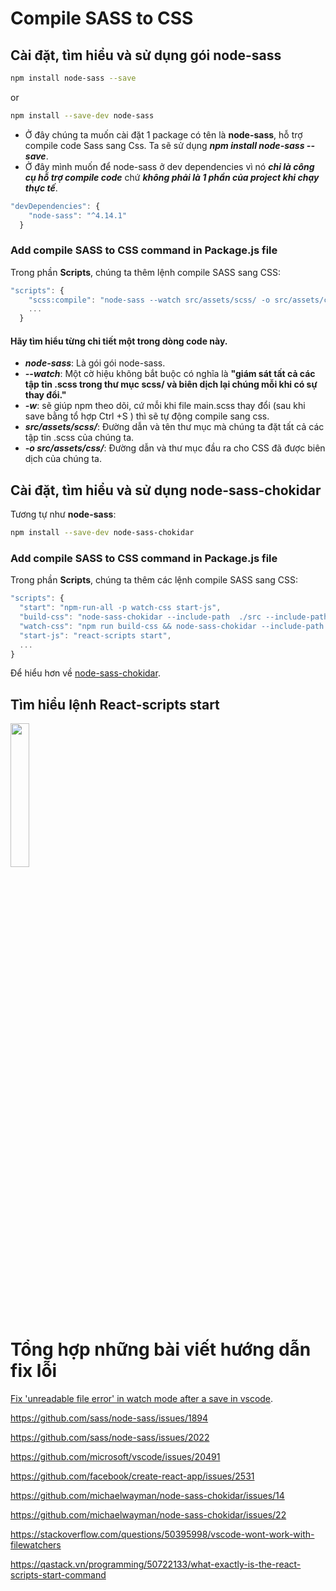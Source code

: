 # Compile SASS to CSS

## Cài đặt, tìm hiểu và sử dụng gói node-sass

```bash
npm install node-sass --save
```

or

```bash
npm install --save-dev node-sass
```

- Ở đây chúng ta muốn cài đặt 1 package có tên là **node-sass**, hỗ trợ compile code Sass sang Css. Ta sẽ sử dụng ***npm install node-sass --save***.
- Ở đây mình muốn để node-sass ở dev dependencies vì nó ***chỉ là công cụ hỗ trợ compile code*** chứ ***không phải là 1 phần của project khi chạy thực tế***.

``` js
"devDependencies": {
    "node-sass": "^4.14.1"
  }
```

### Add compile SASS to CSS command in Package.js file

Trong phần **Scripts**, chúng ta thêm lệnh compile SASS sang CSS:

``` js
"scripts": {
    "scss:compile": "node-sass --watch src/assets/scss/ -o src/assets/css/ ",
    ...
  }
```

#### Hãy tìm hiểu từng chi tiết một trong dòng code này.

- ***node-sass***: Là gói gói node-sass.
- ***--watch***: Một cờ hiệu không bắt buộc có nghĩa là **"giám sát tất cả các tập tin .scss trong thư mục scss/ và biên dịch lại chúng mỗi khi có sự thay đổi."**
- ***-w***: sẽ giúp npm theo dõi, cứ mỗi khi file main.scss thay đổi (sau khi save bằng tổ hợp Ctrl +S ) thì sẽ tự động compile sang css.
- ***src/assets/scss/***: Đường dẫn và tên thư mục mà chúng ta đặt tất cả các tập tin .scss của chúng ta.
- ***-o src/assets/css/***: Đường dẫn và thư mục đầu ra cho CSS đã được biên dịch của chúng ta.

## Cài đặt, tìm hiểu và sử dụng node-sass-chokidar

Tương tự như **node-sass**:

``` bash
npm install --save-dev node-sass-chokidar
```

### Add compile SASS to CSS command in Package.js file

Trong phần **Scripts**, chúng ta thêm các lệnh compile SASS sang CSS:

``` js
"scripts": {
  "start": "npm-run-all -p watch-css start-js",
  "build-css": "node-sass-chokidar --include-path  ./src --include-path ./node_modules src/assets/scss/main.scss -o src/assets/css/main.css",
  "watch-css": "npm run build-css && node-sass-chokidar --include-path  ./src --include-path ./node_modules src/assets/scss/main.scss -o src/assets/css/main.css -w -r --usePolling --polling-interval 500",
  "start-js": "react-scripts start",
  ...
}
```

Để hiểu hơn về [node-sass-chokidar](https://www.npmjs.com/package/node-sass-chokidar).

## Tìm hiểu lệnh React-scripts start

<img src="https://github.com/ImTomQ/Compile-sass-to-css-document/tree/master/src/assets/img/AgqTe.png" width="24.25%"></img>





# Tổng hợp những bài viết hướng dẫn fix lỗi

[Fix 'unreadable file error' in watch mode after a save in vscode](https://github.com/marcosbozzani/node-sass/blob/bug-vscode-watch/lib/render.js).

https://github.com/sass/node-sass/issues/1894

https://github.com/sass/node-sass/issues/2022

https://github.com/microsoft/vscode/issues/20491

https://github.com/facebook/create-react-app/issues/2531

https://github.com/michaelwayman/node-sass-chokidar/issues/14

https://github.com/michaelwayman/node-sass-chokidar/issues/22

https://stackoverflow.com/questions/50395998/vscode-wont-work-with-filewatchers

https://qastack.vn/programming/50722133/what-exactly-is-the-react-scripts-start-command
